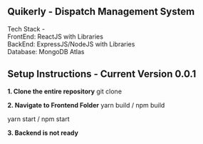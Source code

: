 ## Quikerly - Dispatch Management System

Tech Stack - <br/>
FrontEnd: ReactJS with Libraries<br/>
BackEnd: ExpressJS/NodeJS with Libraries<br/>
Database: MongoDB Atlas<br/>



## Setup Instructions - Current Version 0.0.1

**1. Clone the entire repository**
git clone <repo>

**2. Navigate to Frontend Folder**
yarn build / npm build

yarn start / npm start

**3. Backend is not ready**

